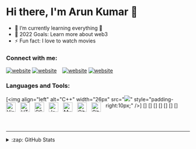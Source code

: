 # Hi there, I'm Arun Kumar 👋

- 🌱 I’m currently learning everything 🤣
- 🥅 2022 Goals: Learn more about web3
- ⚡ Fun fact: I love to watch movies

### Connect with me:

[![website](./img/linkedin-light.svg)](https://linkedin.com/in/arun-kumar-ba6411175#gh-light-mode-only)
[![website](./img/linkedin-dark.svg)](https://linkedin.com/in/arun-kumar-ba6411175#gh-dark-mode-only)
&nbsp;&nbsp;
[![website](./img/instagram-light.svg)](https://instagram.com/a___.kay#gh-light-mode-only)
[![website](./img/instagram-dark.svg)](https://instagram.com/a___.kay#gh-dark-mode-only)

### Languages and Tools:

[<img align="left" alt="C++" width="26px" src="<img src="https://img.icons8.com/color/50/000000/c-plus-plus-logo.png"/>" style="padding-right:10px;" />]
[<img align="left" alt="Visual Studio Code" width="26px" src="https://cdn.jsdelivr.net/gh/devicons/devicon/icons/vscode/vscode-original.svg" style="padding-right:10px;" />]
[<img align="left" alt="HTML5" width="26px" src="https://cdn.jsdelivr.net/gh/devicons/devicon/icons/html5/html5-original.svg" style="padding-right:10px;" />]
[<img align="left" alt="CSS3" width="26px" src="https://cdn.jsdelivr.net/gh/devicons/devicon/icons/css3/css3-original.svg" style="padding-right:10px;" />]
[<img align="left" alt="JavaScript" width="26px" src="https://cdn.jsdelivr.net/gh/devicons/devicon/icons/javascript/javascript-original.svg" style="padding-right:10px;" />]
[<img align="left" alt="MySQL" width="26px" src="https://cdn.jsdelivr.net/gh/devicons/devicon/icons/mysql/mysql-original.svg" style="padding-right:10px;" />]
[<img align="left" alt="Git" width="26px" src="https://cdn.jsdelivr.net/gh/devicons/devicon/icons/git/git-original.svg" style="padding-right:10px;" />]
[<img align="left" alt="GitHub" width="26px" src="https://user-images.githubusercontent.com/3369400/139447912-e0f43f33-6d9f-45f8-be46-2df5bbc91289.png" style="padding-right:10px;" />]

<br />
<br />

---

<details>
  <summary>:zap: GitHub Stats</summary>

  <img align="left" alt="ArunKumar's GitHub Stats" src="https://github-readme-stats.vercel.app/api?username=Arun-Kumar-D&show_icons=true&hide_border=false&title_color=ff652f&icon_color=FFE400&bg_color=09131B&text_color=ffffff&border_color=0c1a25" />

</details>

[instagram]: https://instagram.com/a___.kay
[linkedin]: https://linkedin.com/in/arun-kumar-ba6411175
